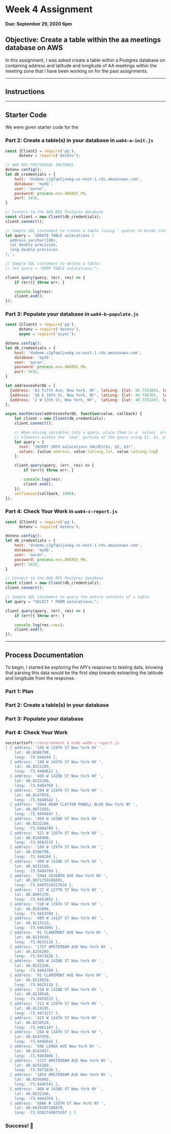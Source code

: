 # Week 4 Assignment
#### Due: September 29, 2020 6pm

## Objective: Create a table within the aa meetings database on AWS

In this assignment, I was asked create a table within a Postgres database on containing address and latitude and longitude of AA meetings within the meeting zone that I have been working on for the past assignments.

------

## Instructions




------

## Starter Code
We were given starter code for the

### Part 2: Create a table(s) in your database in `wa04-a-init.js`
```javascript
const {Client} = require('pg'),
      dotenv = require('dotenv');

// AWS RDS POSTGRESQL INSTANCE
dotenv.config();
let db_credentials = {
    host: 'dsdemo.c2g7qw1juwkg.us-east-1.rds.amazonaws.com',
    database: 'mydb',
    user: 'aaron',
    password: process.env.AWSRDS_PW,
    port: 5432,
}

// Connect to the AWS RDS Postgres database
const client = new Client(db_credentials);
client.connect();

// Sample SQL statement to create a table (using ` quotes to break into multiple lines):
let query = `CREATE TABLE aalocations (
  address varchar(100),
  lat double precision,
  long double precision
);`;

// Sample SQL statement to delete a table:
// let query = "DROP TABLE aalocations;";

client.query(query, (err, res) => {
    if (err){ throw err; }

    console.log(res);
    client.end();
});
```

### Part 3: Populate your database in `wa04-b-populate.js`
``` javascript
const {Client} = require('pg'),
      dotenv = require('dotenv'),
      async = require('async');

dotenv.config();
let db_credentials = {
    host: 'dsdemo.c2g7qw1juwkg.us-east-1.rds.amazonaws.com',
    database: 'mydb',
    user: 'aaron',
    password: process.env.AWSRDS_PW,
    port: 5432,
}

let addressesForDb = [
  {address: '63 Fifth Ave, New York, NY', latLong: {lat: 40.7353041, lng: -73.99413539999999} },
  {address: '16 E 16th St, New York, NY', latLong: {lat: 40.736765,  lng: -73.9919024} },
  {address: '2 W 13th St, New York, NY',  latLong: {lat: 40.7353297, lng: -73.99447889999999} }
];

async.eachSeries(addressesForDb, function(value, callback) {
    let client = new Client(db_credentials);
    client.connect();

    // When mixing variables into a query, place them in a `values` array and then refer to those
    // elements within the `text` portion of the query using $1, $2, etc.
    let query = {
      text: "INSERT INTO aalocations VALUES($1, $2, $3)",
      values: [value.address, value.latLong.lat, value.latLong.lng]
    };

    client.query(query, (err, res) => {
        if (err){ throw err; }

        console.log(res);
        client.end();
    });
    setTimeout(callback, 1000);
});
```

### Part 4: Check Your Work in `wa04-c-report.js`

```javascript
const {Client} = require('pg'),
      dotenv = require('dotenv');

dotenv.config();
let db_credentials = {
    host: 'dsdemo.c2g7qw1juwkg.us-east-1.rds.amazonaws.com',
    database: 'mydb',
    user: 'aaron',
    password: process.env.AWSRDS_PW,
    port: 5432,
}

// Connect to the AWS RDS Postgres database
const client = new Client(db_credentials);
client.connect();

// Sample SQL statement to query the entire contents of a table:
let query = "SELECT * FROM aalocations;";

client.query(query, (err, res) => {
    if (err){ throw err; }

    console.log(res.rows);
    client.end();
});
```
------

## Process Documentation

To begin, I started be exploring the API's response to testing data, knowing that parsing this data would be the first step towards extracting the latitude and longitude from the response.

### Part 1: Plan


### Part 2: Create a table(s) in your database


### Part 3: Populate your database


### Part 4: Check Your Work


```javascript
vocstartsoft:~/environment $ node wa04-c-report.js
[ { address: '109 W 129TH ST New York NY ',
    lat: 40.8106798,
    long: -73.944244 },
  { address: '240 W 145TH ST New York NY ',
    lat: 40.8222189,
    long: -73.9408621 },
  { address: '469 W 142ND ST New York NY ',
    lat: 40.8232166,
    long: -73.9484769 },
  { address: '204 W 134TH ST New York NY ',
    lat: 40.8147959,
    long: -73.9448542 },
  { address: '2044 ADAM CLAYTON POWELL BLVD New York NY ',
    lat: 40.8072583,
    long: -73.9499047 },
  { address: '469 W 142ND ST New York NY ',
    lat: 40.8232166,
    long: -73.9484769 },
  { address: '521 W 126TH ST New York NY ',
    lat: 40.8148408,
    long: -73.9561515 },
  { address: '109 W 129TH ST New York NY ',
    lat: 40.8106798,
    long: -73.944244 },
  { address: '469 W 142ND ST New York NY ',
    lat: 40.8232166,
    long: -73.9484769 },
  { address: '2044 SEVENTH AVE New York NY ',
    lat: 40.8071759186691,
    long: -73.9497519327616 },
  { address: '127 W 127TH ST New York NY ',
    lat: 40.8095378,
    long: -73.9453852 },
  { address: '310 W 139TH ST New York NY ',
    lat: 40.8192096,
    long: -73.9453784 },
  { address: '409 W 141ST ST New York NY ',
    lat: 40.8215113,
    long: -73.9463991 },
  { address: '91 CLAREMONT AVE New York NY ',
    lat: 40.8119559,
    long: -73.9625116 },
  { address: '1727 AMSTERDAM AVE New York NY ',
    lat: 40.8255289,
    long: -73.9471616 },
  { address: '469 W 142ND ST New York NY ',
    lat: 40.8232166,
    long: -73.9484769 },
  { address: '91 CLAREMONT AVE New York NY ',
    lat: 40.8119559,
    long: -73.9625116 },
  { address: '219 W 132ND ST New York NY ',
    lat: 40.8138548,
    long: -73.9459315 },
  { address: '211 W 129TH ST New York NY ',
    lat: 40.8119105,
    long: -73.9471217 },
  { address: '425 W 144TH ST New York NY ',
    lat: 40.8238524,
    long: -73.9461167 },
  { address: '204 W 134TH ST New York NY ',
    lat: 40.8147959,
    long: -73.9448542 },
  { address: '506 LENOX AVE New York NY ',
    lat: 40.8143457,
    long: -73.9403066 },
  { address: '1727 AMSTERDAM AVE New York NY ',
    lat: 40.8255289,
    long: -73.9471616 },
  { address: '1854 AMSTERDAM AVE New York NY ',
    lat: 40.8295902,
    long: -73.9446541 },
  { address: '469 W 142ND ST New York NY ',
    lat: 40.8232166,
    long: -73.9484769 },
  { address: '5866 W 135TH ST New York NY ',
    lat: 40.6639307188879,
    long: -73.9382749875207 } ]
```

### Success! 👾
